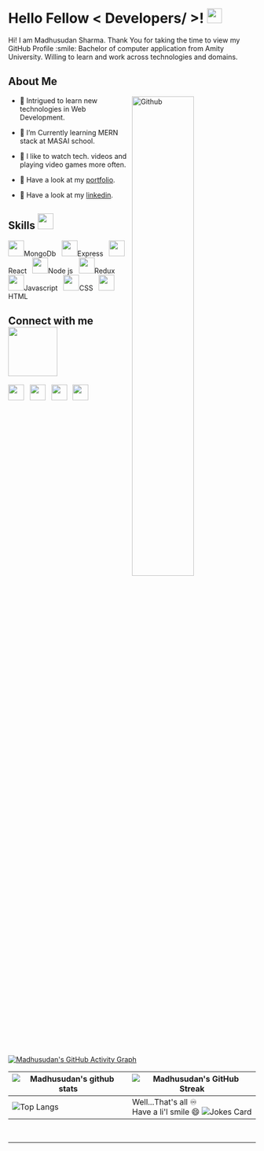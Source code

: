 <h1> Hello Fellow < Developers/ >! <img src = "https://raw.githubusercontent.com/MartinHeinz/MartinHeinz/master/wave.gif" width = 30px> </h1>
<p align='center'>
</p>

<div size='20px'> Hi! I am Madhusudan Sharma. Thank You for taking the time to view my GitHub Profile :smile: 
Bachelor of computer application from Amity University. Willing to learn and work across technologies and domains.
</div>

<h2> About Me </h2>

<img width="50%" align="right" alt="Github" src="https://cdn.wccftech.com/wp-content/uploads/2021/02/Master-Learn-to-Code-2021-Certification-Bundle.jpg"/>


- 🔭 Intrigued to learn new technologies in Web Development.

- 🌱 I’m Currently learning MERN stack at MASAI school.

- 💞️ I like to watch tech. videos and playing video games more often.

- 💬 Have a look at my [portfolio](https://portfolio-msharma.netlify.app/).

- 💬 Have a look at my [linkedin](https://www.linkedin.com/in/madhusudan-sharma-72b394191/).

<h2> Skills <img src = "https://media2.giphy.com/media/QssGEmpkyEOhBCb7e1/giphy.gif?cid=ecf05e47a0n3gi1bfqntqmob8g9aid1oyj2wr3ds3mg700bl&rid=giphy.gif" width = 32px> </h2>
<div>
  <img width ='32px' src ='https://raw.githubusercontent.com/rahulbanerjee26/githubAboutMeGenerator/main/icons/mongodb.svg'>MongoDb &nbsp;
    <img width ='32px' src ='https://raw.githubusercontent.com/rahulbanerjee26/githubAboutMeGenerator/main/icons/express.svg'>Express &nbsp;
 <img width ='32px' src ='https://raw.githubusercontent.com/rahulbanerjee26/githubAboutMeGenerator/main/icons/reactjs.svg'>React &nbsp;
    <img width ='32px' src ='https://raw.githubusercontent.com/rahulbanerjee26/githubAboutMeGenerator/main/icons/nodejs.svg'>Node js &nbsp;
  <img width ='32px' src ='https://raw.githubusercontent.com/rahulbanerjee26/githubAboutMeGenerator/main/icons/redux.svg'>Redux &nbsp;
  <img width ='32px' src ='https://raw.githubusercontent.com/rahulbanerjee26/githubAboutMeGenerator/main/icons/javascript.svg'>Javascript &nbsp; 
 <img width ='32px' src ='https://raw.githubusercontent.com/rahulbanerjee26/githubAboutMeGenerator/main/icons/css.svg'>CSS &nbsp;
 <img width ='32px' src ='https://raw.githubusercontent.com/rahulbanerjee26/githubAboutMeGenerator/main/icons/html.svg'>HTML &nbsp;
</div>

<h2> Connect with me <img src='https://raw.githubusercontent.com/ShahriarShafin/ShahriarShafin/main/Assets/handshake.gif' width="100px"> </h2>
<a href = 'https://www.linkedin.com/in/madhusudan-sharma-72b394191/'> <img width = '32px' align= 'center' src="https://raw.githubusercontent.com/rahulbanerjee26/githubAboutMeGenerator/main/icons/linked-in-alt.svg"/></a> &nbsp;
<a href = 'https://twitter.com'> <img width = '32px' align= 'center' src="https://raw.githubusercontent.com/rahulbanerjee26/githubAboutMeGenerator/main/icons/twitter.svg"/></a> &nbsp;
<a href = 'https://app.netlify.com/teams/msharma0077865555/overview?_ga=2.152326329.1650735976.1647331662-897219648.1646630318'> <img width = '32px' align= 'center' src="https://raw.githubusercontent.com/rahulbanerjee26/githubAboutMeGenerator/main/icons/portfolio.png"/></a> &nbsp;
<a href = 'https://github.com/msharmasharma'> <img width = '32px' align= 'center' src="https://raw.githubusercontent.com/rahulbanerjee26/githubAboutMeGenerator/main/icons/github.svg"/></a>
  
<br>
<br>
  <br>
  
[![Madhusudan's GitHub Activity Graph](https://activity-graph.herokuapp.com/graph?username=msharmasharma&theme=tokyonight)](https://git.io/praveenscience)

| ![Madhusudan's github stats](https://github-readme-stats.vercel.app/api?username=msharmasharma&show_icons=true&theme=tokyonight) | ![Madhusudan's GitHub Streak](https://github-readme-streak-stats.herokuapp.com/?user=msharmasharma&theme=tokyonight) |
| --- | --- |
| ![Top Langs](https://github-readme-stats.vercel.app/api/top-langs/?username=msharmasharma&theme=tokyonight) | Well...That's all ♾️ <br> Have a li'l smile 😄 ![Jokes Card](https://readme-jokes.vercel.app/api?theme=tokyonight)|




<br>


-----
